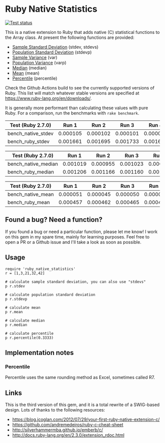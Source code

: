 # Ruby Native Statistics

[![Test status](https://github.com/corybuecker/ruby-native-statistics/workflows/Test%20suite/badge.svg)](https://github.com/corybuecker/ruby-native-statistics/actions)

This is a native extension to Ruby that adds native (C) statistical functions to the Array class. At present the following functions are provided:

- [Sample Standard Deviation](https://en.wikipedia.org/wiki/Standard_deviation#Corrected_sample_standard_deviation) (stdev, stdevs)
- [Population Standard Deviation](https://en.wikipedia.org/wiki/Standard_deviation#Uncorrected_sample_standard_deviation) (stdevp)
- [Sample Variance](https://en.wikipedia.org/wiki/Variance#Population_variance_and_sample_variance) (var)
- [Population Variance](https://en.wikipedia.org/wiki/Variance#Population_variance_and_sample_variance) (varp)
- [Median](https://en.wikipedia.org/wiki/Median) (median)
- [Mean](https://en.wikipedia.org/wiki/Arithmetic_mean) (mean)
- [Percentile](https://en.wikipedia.org/wiki/Quantile) (percentile)

Check the Github Actions build to see the currently supported versions of Ruby. This list will match whatever stable versions are specified at https://www.ruby-lang.org/en/downloads/.

It is generally more performant than calculating these values with pure Ruby. For a comparison, run the benchmarks with `rake benchmark`.

| Test (Ruby 2.7.0)  | Run 1    | Run 2    | Run 3    | Run 4    | Run 5    |
| ------------------ | -------- | -------- | -------- | -------- | -------- |
| bench_native_stdev | 0.000105 | 0.000102 | 0.000101 | 0.000099 | 0.000132 |
| bench_ruby_stdev   | 0.001661 | 0.001695 | 0.001733 | 0.001664 | 0.002006 |

| Test (Ruby 2.7.0)   | Run 1    | Run 2    | Run 3    | Run 4    | Run 5    |
| ------------------- | -------- | -------- | -------- | -------- | -------- |
| bench_native_median | 0.001019 | 0.000955 | 0.001023 | 0.000933 | 0.000986 |
| bench_ruby_median   | 0.001206 | 0.001166 | 0.001160 | 0.001160 | 0.001162 |

| Test (Ruby 2.7.0) | Run 1    | Run 2    | Run 3    | Run 4    | Run 5    |
| ----------------- | -------- | -------- | -------- | -------- | -------- |
| bench_native_mean | 0.000051 | 0.000045 | 0.000050 | 0.000050 | 0.000049 |
| bench_ruby_mean   | 0.000457 | 0.000462 | 0.000465 | 0.000486 | 0.000475 |

## Found a bug? Need a function?

If you found a bug or need a particular function, please let me know! I work on this gem in my spare time, mainly for learning purposes. Feel free to open a PR or a Github issue and I'll take a look as soon as possible.

## Usage

    require 'ruby_native_statistics'
    r = [1,3,21,32,42]

    # calculate sample standard deviation, you can also use "stdevs"
    p r.stdev

    # calculate population standard deviation
    p r.stdevp

    # calculate mean
    p r.mean

    # calculate median
    p r.median

    # calculate percentile
    p r.percentile(0.3333)

## Implementation notes

### Percentile

Percentile uses the same rounding method as Excel, sometimes called R7.

## Links

This is the third version of this gem, and it is a total rewrite of a SWIG-based design. Lots of thanks to the following resources:

- https://blog.jcoglan.com/2012/07/29/your-first-ruby-native-extension-c/
- https://github.com/andremedeiros/ruby-c-cheat-sheet
- http://silverhammermba.github.io/emberb/c/
- http://docs.ruby-lang.org/en/2.3.0/extension_rdoc.html
